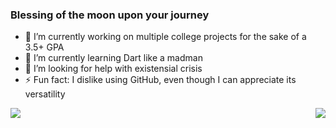 ### Blessing of the moon upon your journey

- 🔭 I’m currently working on multiple college projects for the sake of a 3.5+ GPA
- 🌱 I’m currently learning Dart like a madman
- 🤔 I’m looking for help with existensial crisis
- ⚡ Fun fact: I dislike using GitHub, even though I can appreciate its versatility

<a href="https://github.com/FXLJA/github-readme-stats">
  <img align="left" src="https://github-readme-stats.vercel.app/api?username=FXLJA&&show_icons=true&theme=react" />
  <img align="right" src="https://github-readme-stats.vercel.app/api/top-langs/?username=FXLJA&layout=compact&theme=react" />
</a>
<a href="https://github.com/FXLJA/top_langs">

</a>
